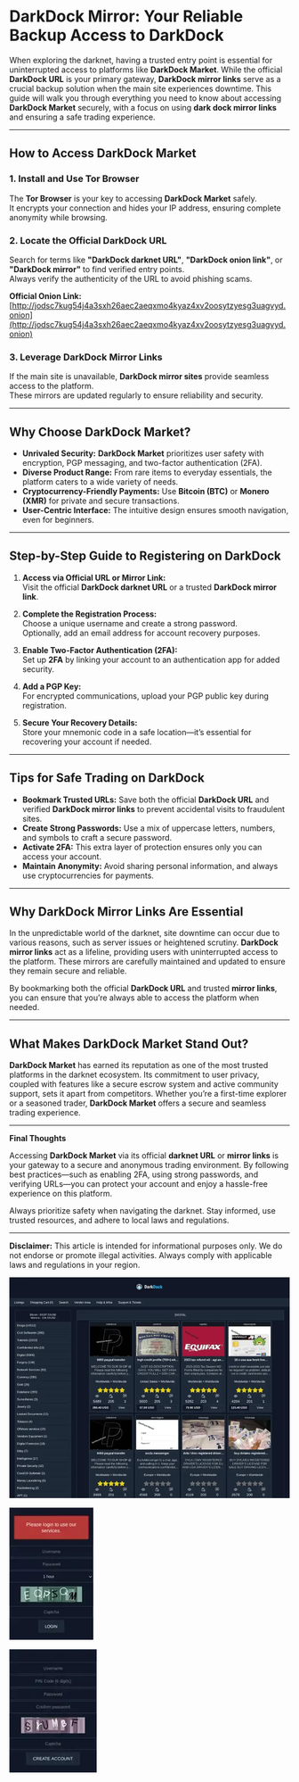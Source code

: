 # DarkDock Mirror: Your Reliable Backup Access to DarkDock  

When exploring the darknet, having a trusted entry point is essential for uninterrupted access to platforms like **DarkDock Market**. While the official **DarkDock URL** is your primary gateway, **DarkDock mirror links** serve as a crucial backup solution when the main site experiences downtime. This guide will walk you through everything you need to know about accessing **DarkDock Market** securely, with a focus on using **dark dock mirror links** and ensuring a safe trading experience.  

---

## How to Access DarkDock Market  

### 1. **Install and Use Tor Browser**  
The **Tor Browser** is your key to accessing **DarkDock Market** safely.  
It encrypts your connection and hides your IP address, ensuring complete anonymity while browsing.  

### 2. **Locate the Official DarkDock URL**  
Search for terms like **"DarkDock darknet URL"**, **"DarkDock onion link"**, or **"DarkDock mirror"** to find verified entry points.  
Always verify the authenticity of the URL to avoid phishing scams.  

**Official Onion Link:** [http://jodsc7kug54j4a3sxh26aec2aeqxmo4kyaz4xv2oosytzyesg3uagvyd.onion](http://jodsc7kug54j4a3sxh26aec2aeqxmo4kyaz4xv2oosytzyesg3uagvyd.onion)  

### 3. **Leverage DarkDock Mirror Links**  
If the main site is unavailable, **DarkDock mirror sites** provide seamless access to the platform.  
These mirrors are updated regularly to ensure reliability and security.  

---

## Why Choose DarkDock Market?  

- **Unrivaled Security:** **DarkDock Market** prioritizes user safety with encryption, PGP messaging, and two-factor authentication (2FA).  
- **Diverse Product Range:** From rare items to everyday essentials, the platform caters to a wide variety of needs.  
- **Cryptocurrency-Friendly Payments:** Use **Bitcoin (BTC)** or **Monero (XMR)** for private and secure transactions.  
- **User-Centric Interface:** The intuitive design ensures smooth navigation, even for beginners.  

---

## Step-by-Step Guide to Registering on DarkDock  

1. **Access via Official URL or Mirror Link:**  
Visit the official **DarkDock darknet URL** or a trusted **DarkDock mirror link**.  

2. **Complete the Registration Process:**  
Choose a unique username and create a strong password.  
Optionally, add an email address for account recovery purposes.  

3. **Enable Two-Factor Authentication (2FA):**  
Set up **2FA** by linking your account to an authentication app for added security.  

4. **Add a PGP Key:**  
For encrypted communications, upload your PGP public key during registration.  

5. **Secure Your Recovery Details:**  
Store your mnemonic code in a safe location—it’s essential for recovering your account if needed.  

---

## Tips for Safe Trading on DarkDock  

- **Bookmark Trusted URLs:** Save both the official **DarkDock URL** and verified **DarkDock mirror links** to prevent accidental visits to fraudulent sites.  
- **Create Strong Passwords:** Use a mix of uppercase letters, numbers, and symbols to craft a secure password.  
- **Activate 2FA:** This extra layer of protection ensures only you can access your account.  
- **Maintain Anonymity:** Avoid sharing personal information, and always use cryptocurrencies for payments.  

---

## Why DarkDock Mirror Links Are Essential  

In the unpredictable world of the darknet, site downtime can occur due to various reasons, such as server issues or heightened scrutiny. **DarkDock mirror links** act as a lifeline, providing users with uninterrupted access to the platform. These mirrors are carefully maintained and updated to ensure they remain secure and reliable.  

By bookmarking both the official **DarkDock URL** and trusted **mirror links**, you can ensure that you’re always able to access the platform when needed.  

---

## What Makes DarkDock Market Stand Out?  

**DarkDock Market** has earned its reputation as one of the most trusted platforms in the darknet ecosystem. Its commitment to user privacy, coupled with features like a secure escrow system and active community support, sets it apart from competitors. Whether you’re a first-time explorer or a seasoned trader, **DarkDock Market** offers a secure and seamless trading experience.  

---

**Final Thoughts**  

Accessing **DarkDock Market** via its official **darknet URL** or **mirror links** is your gateway to a secure and anonymous trading environment. By following best practices—such as enabling 2FA, using strong passwords, and verifying URLs—you can protect your account and enjoy a hassle-free experience on this platform.  

Always prioritize safety when navigating the darknet. Stay informed, use trusted resources, and adhere to local laws and regulations.  

---

**Disclaimer:** This article is intended for informational purposes only. We do not endorse or promote illegal activities. Always comply with applicable laws and regulations in your region.  

<a href="http://jodsc7kug54j4a3sxh26aec2aeqxmo4kyaz4xv2oosytzyesg3uagvyd.onion"><img src="/media/simple.webp" alt="DarkDock Market Preview" style="max-width: 100%;"></a>
  
<a href="http://jodsc7kug54j4a3sxh26aec2aeqxmo4kyaz4xv2oosytzyesg3uagvyd.onion"><img src="/media/short.webp" alt="DarkDock Login" style="max-width: 100%;"></a>
  
<a href="http://jodsc7kug54j4a3sxh26aec2aeqxmo4kyaz4xv2oosytzyesg3uagvyd.onion"><img src="/media/form.webp" alt="DarkDock Register" style="max-width: 100%;"></a>